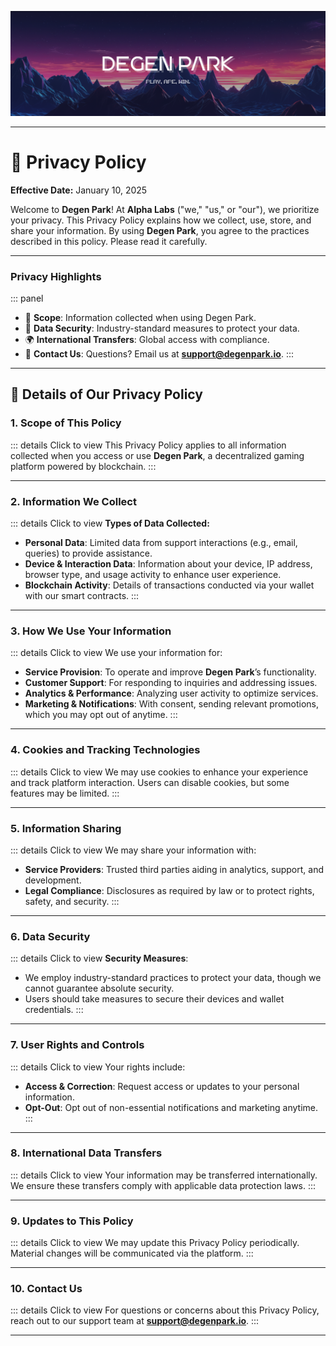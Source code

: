 ![](/dptwitter.png)


---


# 🥷 Privacy Policy

**Effective Date:** January 10, 2025  

Welcome to **Degen Park**! At **Alpha Labs** ("we," "us," or "our"), we prioritize your privacy. This Privacy Policy explains how we collect, use, store, and share your information. By using **Degen Park**, you agree to the practices described in this policy. Please read it carefully.

---

### Privacy Highlights

::: panel
- 📜 **Scope**: Information collected when using Degen Park.  
- 🔐 **Data Security**: Industry-standard measures to protect your data.  
- 🌍 **International Transfers**: Global access with compliance.  
- 📧 **Contact Us**: Questions? Email us at **support@degenpark.io**.
:::

---

## 🔎 Details of Our Privacy Policy

### 1. Scope of This Policy
::: details Click to view
This Privacy Policy applies to all information collected when you access or use **Degen Park**, a decentralized gaming platform powered by blockchain.
:::

---

### 2. Information We Collect
::: details Click to view
**Types of Data Collected:**
- **Personal Data**: Limited data from support interactions (e.g., email, queries) to provide assistance.
- **Device & Interaction Data**: Information about your device, IP address, browser type, and usage activity to enhance user experience.
- **Blockchain Activity**: Details of transactions conducted via your wallet with our smart contracts.
:::

---

### 3. How We Use Your Information
::: details Click to view
We use your information for:
- **Service Provision**: To operate and improve **Degen Park**’s functionality.
- **Customer Support**: For responding to inquiries and addressing issues.
- **Analytics & Performance**: Analyzing user activity to optimize services.
- **Marketing & Notifications**: With consent, sending relevant promotions, which you may opt out of anytime.
:::

---

### 4. Cookies and Tracking Technologies
::: details Click to view
We may use cookies to enhance your experience and track platform interaction. Users can disable cookies, but some features may be limited.
:::

---

### 5. Information Sharing
::: details Click to view
We may share your information with:
- **Service Providers**: Trusted third parties aiding in analytics, support, and development.
- **Legal Compliance**: Disclosures as required by law or to protect rights, safety, and security.
:::

---

### 6. Data Security
::: details Click to view
**Security Measures**:
- We employ industry-standard practices to protect your data, though we cannot guarantee absolute security.  
- Users should take measures to secure their devices and wallet credentials.
:::

---

### 7. User Rights and Controls
::: details Click to view
Your rights include:
- **Access & Correction**: Request access or updates to your personal information.
- **Opt-Out**: Opt out of non-essential notifications and marketing anytime.
:::

---

### 8. International Data Transfers
::: details Click to view
Your information may be transferred internationally. We ensure these transfers comply with applicable data protection laws.
:::

---

### 9. Updates to This Policy
::: details Click to view
We may update this Privacy Policy periodically. Material changes will be communicated via the platform.
:::

---

### 10. Contact Us
::: details Click to view
For questions or concerns about this Privacy Policy, reach out to our support team at **[support@degenpark.io](mailto:support@degenpark.io)**.
:::

---

